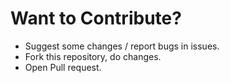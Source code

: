 # Want to Contribute?

- Suggest some changes / report bugs in issues.
- Fork this repository, do changes.
- Open Pull request.
